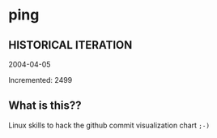 # ping

## HISTORICAL ITERATION
2004-04-05

Incremented: 2499

## What is this?? 
Linux skills to hack the github commit visualization chart `;-)`
